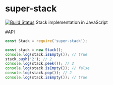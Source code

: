# super-stack
[![Build Status](https://travis-ci.org/kkryksina/super-stack.svg?branch=master)](https://travis-ci.org/kkryksina/super-stack)
Stack implementation in JavaScript

#API
```javascript
const Stack = require('super-stack');

const stack = new Stack();
console.log(stack.isEmpty()); // true 
stack.push('2'); // 2
console.log(stack.peek()); // 2
console.log(stack.isEmpty()); // false
console.log(stack.pop()); // 2
console.log(stack.isEmpty()); // true
```